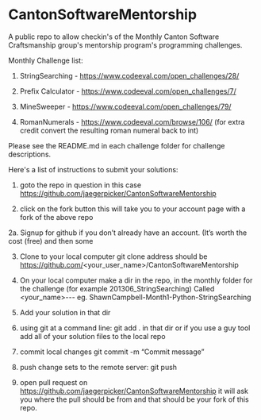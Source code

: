 CantonSoftwareMentorship
========================

A public repo to allow checkin's of the Monthly Canton Software Craftsmanship group's mentorship program's programming challenges. 

Monthly Challenge list:

1. StringSearching - https://www.codeeval.com/open_challenges/28/

2. Prefix Calculator - https://www.codeeval.com/open_challenges/7/

3. MineSweeper - https://www.codeeval.com/open_challenges/79/

4. RomanNumerals - https://www.codeeval.com/browse/106/ (for extra credit convert the resulting roman numeral back to int)

Please see the README.md in each challenge folder for challenge descriptions.


Here's a list of instructions to submit your solutions:

1. goto the repo in question in this case https://github.com/jaegerpicker/CantonSoftwareMentorship

2. click on the fork button this will take you to your account page with a fork of the above repo

 2a. Signup for github if you don’t already have an account. (It’s worth the cost (free) and then some

3. Clone to your local computer git clone <repo> address should be https://github.com/<your_user_name>/CantonSoftwareMentorship

4. On your local computer make a dir in the repo, in the monthly folder for the challenge (for example 201306_StringSearching)
   Called <your_name>-<month>-<lang>-<challenge> eg. ShawnCampbell-Month1-Python-StringSearching

5. Add your solution in that dir

6. using git at a command line: git add . in that dir or if you use a guy tool add all of your solution files to the local repo

7. commit local changes git commit -m “Commit message”

8. push change sets to the remote server: git push

9. open pull request on https://github.com/jaegerpicker/CantonSoftwareMentorship it will ask you where the pull should be from and that should be your fork of this repo.

